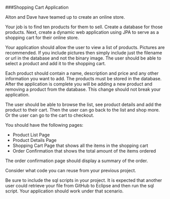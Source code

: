 ###Shopping Cart Application

Alton and Dave have teamed up to create an online store.

Your job is to find ten products for them to sell. Create a database for those products. Next, create a dynamic web application using JPA to serve as a shopping cart for their online store.

Your application should allow the user to view a list of products. Pictures are recommended. If you include pictures then simply include just the filename or url in the database and not the binary image. The user should be able to select a product and add it to the shopping cart.

Each product should contain a name, description and price and any other information you want to add. The products must be stored in the database. After the application is complete you will be adding a new product and removing a product from the database. This change should not break your application.

The user should be able to browse the list, see product details and add the product to their cart. Then the user can go back to the list and shop more. Or the user can go to the cart to checkout.

You should have the following pages:
* Product List Page
* Product Details Page
* Shopping Cart Page that shows all the items in the shopping cart
* Order Confirmation  that shows the total amount of the items ordered

The order confirmation page should display a summary of the order.

Consider what code you can reuse from your previous project.

Be sure to include the sql scripts in your project. It is expected that another user could retrieve your file from GitHub to Eclipse and then run the sql script. Your application should work under that scenario.



